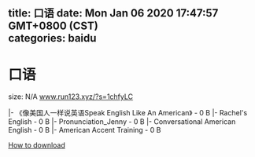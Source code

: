 
title: 口语
date: Mon Jan 06 2020 17:47:57 GMT+0800 (CST)    
categories: baidu
---

# 口语
size: N/A
 www.run123.xyz/?s=1chfyLC
 
|- 《像美国人一样说英语Speak English Like An American》 - 0 B
|- Rachel's English - 0 B
|- Pronunciation_Jenny - 0 B
|- Conversational American English - 0 B
|- American Accent Training - 0 B

[How to download](https://bpcam.bemobtrk.com/go/2ceec3aa-1ca2-46d6-b9ff-aaa5c184517c?jno=2218)